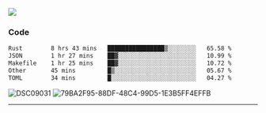 

![](https://visitor-badge.glitch.me/badge?page_id=jakenherman.jakenherman)

### Code
<!--START_SECTION:waka-->

```txt
Rust        8 hrs 43 mins   ████████████████▒░░░░░░░░   65.58 %
JSON        1 hr 27 mins    ██▓░░░░░░░░░░░░░░░░░░░░░░   10.99 %
Makefile    1 hr 25 mins    ██▓░░░░░░░░░░░░░░░░░░░░░░   10.72 %
Other       45 mins         █▒░░░░░░░░░░░░░░░░░░░░░░░   05.67 %
TOML        34 mins         █░░░░░░░░░░░░░░░░░░░░░░░░   04.27 %
```

<!--END_SECTION:waka-->



![DSC09031](https://github.com/JakenHerman/JakenHerman/assets/4694843/d0a4f563-5528-4464-9538-0dd479edc7cf)
![79BA2F95-88DF-48C4-99D5-1E3B5FF4EFFB](https://github.com/JakenHerman/JakenHerman/assets/4694843/4bbb0b71-b719-4978-b0c7-b4721bb680bc)


---
